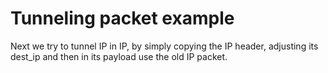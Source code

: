 # Tunneling packet example
Next we try to tunnel IP in IP, by simply copying the IP header, adjusting its dest_ip and then in its payload use the old IP packet.